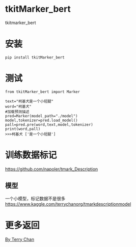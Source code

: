 # tkitMarker_bert
tkitmarker_bert

# 安装
```
pip install tkitMarker_bert
```



# 测试

```
from tkitMarker_bert import Marker

text="柯基犬是一个小短腿"
word="柯基犬"
#加载预测描述
pred=Marker(model_path="./model")
model,tokenizer=pred.load_model()
pall=pred.pre(word,text,model,tokenizer)
print(word,pall)
>>>柯基犬 ['是一个小短腿']

```
# 训练数据标记
https://github.com/napoler/tmark_Description


## 模型
一个小模型，标记数据不是很多
https://www.kaggle.com/terrychanorg/tmarkdescriptionmodel

# 更多返回

[By Terry Chan](https://www.terrychan.org/)




